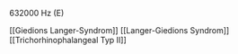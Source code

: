 632000 Hz (E)

[[Giedions Langer-Syndrom]]
[[Langer-Giedions Syndrom]]
[[Trichorhinophalangeal Typ II]]